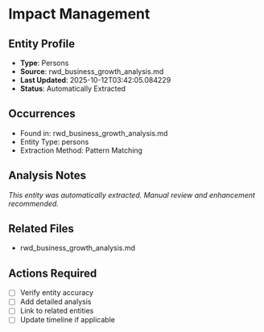 # Impact Management

## Entity Profile
- **Type**: Persons
- **Source**: rwd_business_growth_analysis.md
- **Last Updated**: 2025-10-12T03:42:05.084229
- **Status**: Automatically Extracted

## Occurrences
- Found in: rwd_business_growth_analysis.md
- Entity Type: persons
- Extraction Method: Pattern Matching

## Analysis Notes
*This entity was automatically extracted. Manual review and enhancement recommended.*

## Related Files
- rwd_business_growth_analysis.md

## Actions Required
- [ ] Verify entity accuracy
- [ ] Add detailed analysis
- [ ] Link to related entities
- [ ] Update timeline if applicable
